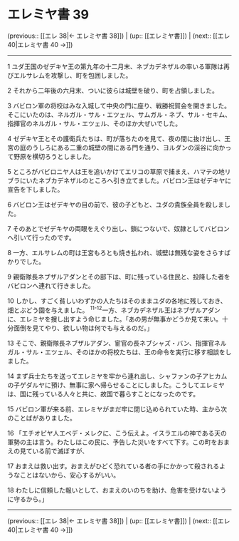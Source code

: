 # エレミヤ書 39

(previous:: [[エレ 38|← エレミヤ書 38]]) | (up:: [[エレミヤ書]]) | (next:: [[エレ 40|エレミヤ書 40 →]])

***


1 ユダ王国のゼデキヤ王の第九年の十二月末、ネブカデネザルの率いる軍隊は再びエルサレムを攻撃し、町を包囲しました。 

2 それから二年後の六月末、ついに彼らは城壁を破り、町を占領しました。 

3 バビロン軍の将校はみな入城して中央の門に座り、戦勝祝賀会を開きました。そこにいたのは、ネルガル・サル・エツェル、サムガル・ネブ、サル・セキム、指揮官のネルガル・サル・エツェル、そのほか大ぜいでした。 

4 ゼデキヤ王とその護衛兵たちは、町が落ちたのを見て、夜の間に抜け出し、王宮の庭のうしろにある二重の城壁の間にある門を通り、ヨルダンの渓谷に向かって野原を横切ろうとしました。 

5 ところがバビロニヤ人は王を追いかけてエリコの草原で捕まえ、ハマテの地リブラにいたネブカデネザルのところへ引き立てました。バビロン王はゼデキヤに宣告を下しました。 

6 バビロン王はゼデキヤの目の前で、彼の子どもと、ユダの貴族全員を殺しました。 

7 そのあとでゼデキヤの両眼をえぐり出し、鎖につないで、奴隷としてバビロンへ引いて行ったのです。 

8 一方、エルサレムの町は王宮もろとも焼き払われ、城壁は無残な姿をさらすばかりでした。 

9 親衛隊長ネブザルアダンとその部下は、町に残っている住民と、投降した者をバビロンへ連れて行きました。 

10 しかし、すごく貧しいわずかの人たちはそのままユダの各地に残しておき、畑とぶどう園を与えました。 <sup class="versenum">11-12</sup>一方、ネブカデネザル王はネブザルアダンに、エレミヤを捜し出すよう命じました。「あの男が無事かどうか見て来い。十分面倒を見てやり、欲しい物は何でも与えるのだ。」 

13 そこで、親衛隊長ネブザルアダン、宦官の長ネブシャズ・バン、指揮官ネルガル・サル・エツェル、そのほかの将校たちは、王の命令を実行に移す相談をしました。 

14 まず兵士たちを送ってエレミヤを牢から連れ出し、シャファンの子アヒカムの子ゲダルヤに預け、無事に家へ帰らせることにしました。こうしてエレミヤは、国に残っている人々と共に、故国で暮らすことになったのです。 

15 バビロン軍が来る前、エレミヤがまだ牢に閉じ込められていた時、主から次のことばがありました。 

16 「エチオピヤ人エベデ・メレクに、こう伝えよ。イスラエルの神である天の軍勢の主は言う。わたしはこの民に、予告した災いをすべて下す。この町をおまえの見ている前で滅ぼすが、 

17 おまえは救い出す。おまえがひどく恐れている者の手にかかって殺されるようなことはないから、安心するがいい。 

18 わたしに信頼した報いとして、おまえのいのちを助け、危害を受けないように守るから。」

***

(previous:: [[エレ 38|← エレミヤ書 38]]) | (up:: [[エレミヤ書]]) | (next:: [[エレ 40|エレミヤ書 40 →]])
